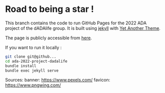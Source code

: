 # Road to being a star !

This branch contains the code to run GitHub Pages for the 2022 ADA project of the dADAlife group.
It is built using [jekyll](https://jekyllrb.com/) with [Yet Another Theme](https://github.com/jeffreytse/jekyll-theme-yat).

The page is publicly accessible from [here](https://epfl-ada.github.io/ada-2022-project-dadalife/).

If you want to run it locally :
```bash
git clone git@github...
cd ada-2022-project-dadalife
bundle install
bundle exec jekyll serve
```

Sources:
banner: https://www.pexels.com/
favicon: https://www.pngwing.com/